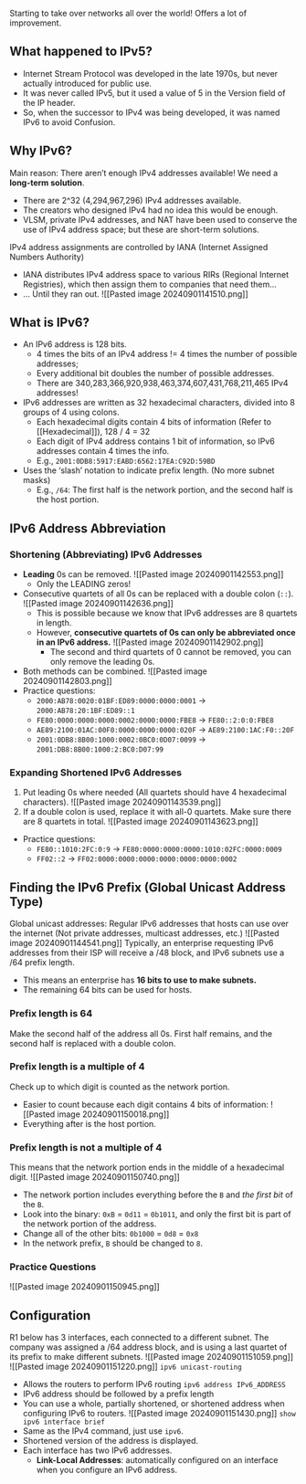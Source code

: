 Starting to take over networks all over the world! Offers a lot of improvement.
## What happened to IPv5?
- Internet Stream Protocol was developed in the late 1970s, but never actually introduced for public use.
- It was never called IPv5, but it used a value of 5 in the Version field of the IP header.
- So, when the successor to IPv4 was being developed, it was named IPv6 to avoid Confusion.
## Why IPv6?
Main reason: There aren’t enough IPv4 addresses available! We need a **long-term solution**.
- There are 2^32 (4,294,967,296) IPv4 addresses available.
- The creators who designed IPv4 had no idea this would be enough.
- VLSM,  private IPv4 addresses, and NAT have been used to conserve the use of IPv4 address space; but these are short-term solutions.

IPv4 address assignments are controlled by IANA (Internet Assigned Numbers Authority)
- IANA distributes IPv4 address space to various RIRs (Regional Internet Registries), which then assign them to companies that need them...
- … Until they ran out. ![[Pasted image 20240901141510.png]]
## What is IPv6?
- An IPv6 address is 128 bits.
	- 4 times the bits of an IPv4 address != 4 times the number of possible addresses;
	- Every additional bit doubles the number of possible addresses.
	- There are 340,283,366,920,938,463,374,607,431,768,211,465 IPv4 addresses!
- IPv6 addresses are written as 32 hexadecimal characters, divided into 8 groups of 4 using colons.
	- Each hexadecimal digits contain 4 bits of information (Refer to [[Hexadecimal]]), 128 / 4 = 32
	- Each digit of IPv4 address contains 1 bit of information, so IPv6 addresses contain 4 times the info.  
	- E.g., `2001:0DB8:5917:EABD:6562:17EA:C92D:59BD`
- Uses the ‘slash’ notation to indicate prefix length. (No more subnet masks)
	- E.g., `/64`: The first half is the network portion, and the second half is the host portion.

## IPv6 Address Abbreviation
### Shortening (Abbreviating) IPv6 Addresses
- **Leading** 0s can be removed. ![[Pasted image 20240901142553.png]]
	- Only the LEADING zeros!
- Consecutive quartets of all 0s can be replaced with a double colon (`::`). ![[Pasted image 20240901142636.png]]
	- This is possible because we know that IPv6 addresses are 8 quartets in length.
	- However, **consecutive quartets of 0s can only be abbreviated once in an IPv6 address.** ![[Pasted image 20240901142902.png]]
		- The second and third quartets of 0 cannot be removed, you can only remove the leading 0s.
- Both methods can be combined. ![[Pasted image 20240901142803.png]]
- Practice questions:
	- `2000:AB78:0020:01BF:ED89:0000:0000:0001`
		-> `2000:AB78:20:1BF:ED89::1`
	- `FE80:0000:0000:0000:0002:0000:0000:FBE8`
		-> `FE80::2:0:0:FBE8`
	- `AE89:2100:01AC:00F0:0000:0000:0000:020F`
		-> `AE89:2100:1AC:F0::20F`
	- `2001:0DB8:8B00:1000:0002:0BC0:0D07:0099`
		-> `2001:DB8:8B00:1000:2:BC0:D07:99`
### Expanding Shortened IPv6 Addresses
1. Put leading 0s where needed (All quartets should have 4 hexadecimal characters).
	![[Pasted image 20240901143539.png]]
2. If a double colon is used, replace it with all-0 quartets. Make sure there are 8 quartets in total.
	![[Pasted image 20240901143623.png]]
- Practice questions:
	- `FE80::1010:2FC:0:9`
		-> `FE80:0000:0000:0000:1010:02FC:0000:0009`
	- `FF02::2`
		-> `FF02:0000:0000:0000:0000:0000:0000:0002`
## Finding the IPv6 Prefix (Global Unicast Address Type)
Global unicast addresses: Regular IPv6 addresses that hosts can use over the internet (Not private addresses, multicast addresses, etc.)
![[Pasted image 20240901144541.png]]
Typically, an enterprise requesting IPv6 addresses from their ISP will receive a /48 block, and IPv6 subnets use a /64 prefix length.
- This means an enterprise has **16 bits to use to make subnets.**
- The remaining 64 bits can be used for hosts.
### Prefix length is 64
Make the second half of the address all 0s. First half remains, and the second half is replaced with a double colon.
### Prefix length is a multiple of 4
Check up to which digit is counted as the network portion.
- Easier to count because each digit contains 4 bits of information: ![[Pasted image 20240901150018.png]]
- Everything after is the host portion.
### Prefix length is not a multiple of 4
 This means that the network portion ends in the middle of a hexadecimal digit.  ![[Pasted image 20240901150740.png]]
 - The network portion includes everything before the `B` and *the first bit* of the `B`.
 - Look into the binary: `0xB` = `0d11` = `0b1011`, and  only the first bit is part of the network portion of the address.
 - Change all of the other bits: `0b1000` = `0d8` = `0x8`
 - In the network prefix, `B` should be changed to `8`.
### Practice Questions
![[Pasted image 20240901150945.png]]
## Configuration
R1 below has 3 interfaces, each connected to a different subnet. The company was assigned a /64 address block, and is using a last quartet of its prefix to make different subnets.
![[Pasted image 20240901151059.png]]
![[Pasted image 20240901151220.png]]
`ipv6 unicast-routing`
- Allows the routers to perform IPv6 routing
`ipv6 address IPv6_ADDRESS`
- IPv6 address should be followed by a prefix length
- You can use a whole, partially shortened, or shortened address when configuring IPv6 to routers.
![[Pasted image 20240901151430.png]]
`show ipv6 interface brief`
- Same as the IPv4 command, just use `ipv6`.
- Shortened version of the address is displayed.
- Each interface has two IPv6 addresses.
	- **Link-Local Addresses**: automatically configured on an interface when you configure an IPv6 address.
	